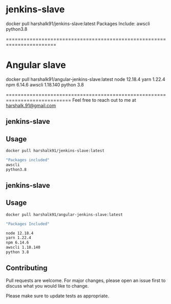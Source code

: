 # jenkins-slave
docker pull harshalk91/jenkins-slave:latest
Packages Include:
awscli
python3.8

=======================================================================

# Angular slave 
docker pull harshalk91/angular-jenkins-slave:latest
node 12.18.4
yarn 1.22.4
npm 6.14.6
awscli 1.18.140
python 3.8

============================================================================
Feel free to reach out to me at harshalk.91@gmail.com

## jenkins-slave

## Usage
```bash
docker pull harshalk91/jenkins-slave:latest

"Packages included"
awscli
python3.8
```

## jenkins-slave

## Usage
```bash
docker pull harshalk91/angular-jenkins-slave:latest

"Packages Included"

node 12.18.4
yarn 1.22.4
npm 6.14.6
awscli 1.18.140
python 3.8
```


## Contributing
Pull requests are welcome. For major changes, please open an issue first to discuss what you would like to change.

Please make sure to update tests as appropriate.
